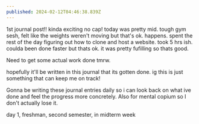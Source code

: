 ```yaml
---
published: 2024-02-12T04:46:38.839Z
---
```


1st journal post!! kinda exciting no cap! today was pretty mid. tough gym sesh, felt like the weights weren't moving but that's ok. happens. spent the rest of the day figuring out how to clone and host a website. took 5 hrs ish. coulda been done faster but thats ok. it was pretty fufilling so thats good. 

Need to get some actual work done tmrw.

hopefully it'll be written in this journal that its gotten done. ig this is just something that can keep me on track!

Gonna be writing these journal entries daily so i can look back on what ive done and feel the progress more concretely. Also for mental copium so I don't actually lose it.

day 1, freshman, second semester, in midterm week
